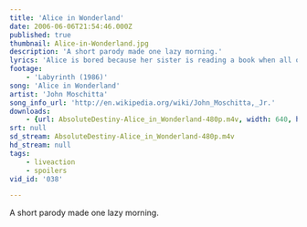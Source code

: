 ```yaml
---
title: 'Alice in Wonderland'
date: 2006-06-06T21:54:46.000Z
published: true
thumbnail: Alice-in-Wonderland.jpg
description: 'A short parody made one lazy morning.'
lyrics: 'Alice is bored because her sister is reading a book when all of a sudden a white rabbit wearing a vest runs by mumbling something about being late. Not being able to mind her own business, Alice follows the rabbit down into a hole and falls down and down, landing with a thud. Alice finds a bottle that says DRINK ME and she drinks it and gets <em>very very small</em>. She finds a cake that says EAT ME so she eats it and gets <em>very very tall</em>. "Curiouser and curiouser," cries Alice which isn''t very good English but it gets the point across. Then Alice starts to shrink again and she falls into a pool of her own tears along with a Mouse, a Duck, a Dodo a a Lory and an Eaglet! After another gruelling round of DRINK ME / EAT ME Alice runs into the woods were she meets a blue caterpillar sitting on a mushroom, puffing on a hookah! "Alice baby, what''s happening? Mellow out this is Wonderland!" So Alice chomps on some mushrooms and the Duches sneezes because there''s too much pepper in the soup. The Cheshire Cat keep smiling and the world''s ugliest baby turns into a squirming pig. Then it''s time for tea! The Mad Hatter, the March Hare and the Sleepy Dormouse talk in stupid riddles so Alice finds more stimulating conversation in a garden of talking flowers. Next the Queen of Hearts plays crochet with flamingo mallets and hedgehog balls and <strong>then</strong> Alice takes the stand in the Trial of the Missing Tarts. Alice''s testimony so angers the Queen that she shouts "Off with her head!" which is Alice''s cue to wake up and face the facts: it was all just a dream and a good thing too because Alice knew nothing of tarts and even less of torts.'
footage:
    - 'Labyrinth (1986)'
song: 'Alice in Wonderland'
artist: 'John Moschitta'
song_info_url: 'http://en.wikipedia.org/wiki/John_Moschitta,_Jr.'
downloads:
    - {url: AbsoluteDestiny-Alice_in_Wonderland-480p.m4v, width: 640, height: 272, mimetype: video/mp4}
srt: null
sd_stream: AbsoluteDestiny-Alice_in_Wonderland-480p.m4v
hd_stream: null
tags:
    - liveaction
    - spoilers
vid_id: '038'

---
```

A short parody made one lazy morning.